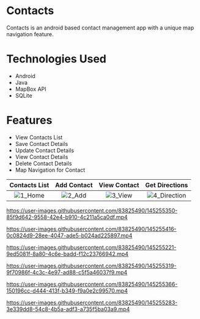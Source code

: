 # Contacts
Contacts is an android based contact management app with a unique map navigation feature.
# Technologies Used
* Android
* Java
* MapBox API
* SQLite
# Features
* View Contacts List
* Save Contact Details
* Update Contact Details
* View Contact Details
* Delete Contact Details
* Map Navigation for Contact

Contacts List | Add Contact | View Contact | Get Directions 
:-------------------------:|:-------------------------:|:-------------------------:|:-------------------------:
![1_Home](https://user-images.githubusercontent.com/83825490/145261415-d28e2c38-ca76-4dc1-aa1f-6f2fc66170f6.png) | ![2_Add](https://user-images.githubusercontent.com/83825490/145261429-4d35f74f-26e2-4dc5-a397-28da3b2e3805.png) | ![3_View](https://user-images.githubusercontent.com/83825490/145261365-4ae5c3e6-d6d0-4acf-b9bf-c7b100abd03e.png) | ![4_Direction](https://user-images.githubusercontent.com/83825490/145261395-cfc1412f-58f3-4e93-8b50-572ac015c33f.png)

https://user-images.githubusercontent.com/83825490/145255350-85f9d642-9558-42e4-b910-4c211a5ca0df.mp4

https://user-images.githubusercontent.com/83825490/145255416-0c0824d9-28ee-4047-ade5-b024ad225897.mp4

https://user-images.githubusercontent.com/83825490/145255221-9ed5081f-8a80-4c6e-badd-f12c23766942.mp4

https://user-images.githubusercontent.com/83825490/145255319-9f70986f-4c3c-4e97-ad88-c5f5a46037f9.mp4

https://user-images.githubusercontent.com/83825490/145255366-150196cc-d444-413f-b349-f9a0e2c99570.mp4

https://user-images.githubusercontent.com/83825490/145255283-3e339dd8-54c8-4b5a-adf3-a735f5ba03a9.mp4







